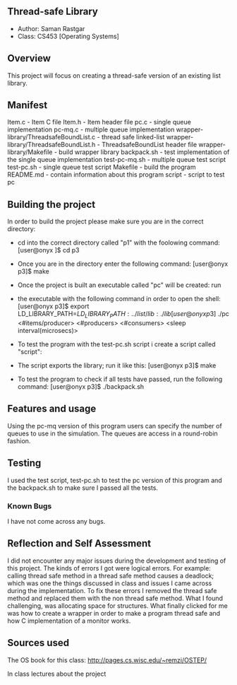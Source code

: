 ## Thread-safe Library

* Author: Saman Rastgar
* Class: CS453 [Operating Systems] 

## Overview

This project will focus on creating a thread-safe version of an existing list library.

## Manifest

Item.c - Item C file
Item.h - Item header file
pc.c - single queue implementation 
pc-mq.c - multiple queue implementation
wrapper-library/ThreadsafeBoundList.c - thread safe linked-list 
wrapper-library/ThreadsafeBoundList.h - ThreadsafeBoundList header file
wrapper-library/Makefile - build wrapper library
backpack.sh - test implementation of the single queue implementation
test-pc-mq.sh - multiple queue test script
test-pc.sh - single queue test script
Makefile - build the program 
README.md - contain information about this program
script - script to test pc

## Building the project

In order to build the project please make sure you are in the correct directory:
* cd into the correct directory called "p1" with the foolowing command: 
[user@onyx ]$ cd p3

* Once you are in the directory enter the following command:
[user@onyx p3]$ make

* Once the project is built an executable called "pc" will be created: run
* the executable with the following command in order to open the shell:
[user@onyx p3]$ export LD_LIBRARY_PATH=$LD_LIBRARY_PATH:../list/lib:./lib
[user@onyx p3]$ ./pc <poolsize> <#items/producer> <#producers> <#consumers> <sleep interval(microsecs)>

* To test the program with the test-pc.sh script i create a script called "script":
* The script exports the library; run it like this:
[user@onyx p3]$ make

* To test the program to check if all tests have passed, run the following command:
[user@onyx p3]$ ./backpack.sh
 
## Features and usage

Using the pc-mq version of this program users can specify the number of
queues to use in the simulation. The queues are access in a round-robin
fashion.

## Testing

I used the test script, test-pc.sh to test the pc version of this program and the backpack.sh
to make sure I passed all the tests.

### Known Bugs

I have not come across any bugs.

## Reflection and Self Assessment

I did not encounter any major issues during the development and testing of this project. 
The kinds of errors I got were logical errors. For example: calling thread
safe method in a thread safe method causes a deadlock; which was one the things discussed in 
class and issues I came across during the implementation. To fix these errors I removed the 
thread safe method and replaced them with the non thread safe method.
What I found challenging, was allocating space for structures. What finally
clicked for me was how to create a wrapper in order to make a program thread safe
and how C implementation of a monitor works.
 
## Sources used

The OS book for this class: http://pages.cs.wisc.edu/~remzi/OSTEP/

In class lectures about the project
